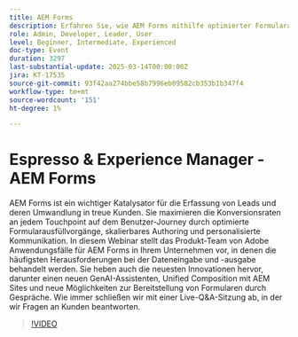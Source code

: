 ```yaml
---
title: AEM Forms
description: Erfahren Sie, wie AEM Forms mithilfe optimierter Formularausfüllung, skalierbarer Inhaltserstellung und personalisierter Kommunikation Leads erfassen und Konversionen steigern kann. Erfahren Sie mehr über die neuesten Innovationen, einschließlich GenAI Assistant und Unified Composition mit AEM Sites. Nehmen Sie am Webinar teil, um Anwendungsfälle, Lösungen für Datenprobleme und eine Live-Q&A-Sitzung zu erhalten.
role: Admin, Developer, Leader, User
level: Beginner, Intermediate, Experienced
doc-type: Event
duration: 3297
last-substantial-update: 2025-03-14T00:00:00Z
jira: KT-17535
source-git-commit: 93f42aa274bbe58b7996eb09582cb353b1b347f4
workflow-type: tm+mt
source-wordcount: '151'
ht-degree: 1%

---
```



# Espresso &amp; Experience Manager - AEM Forms

AEM Forms ist ein wichtiger Katalysator für die Erfassung von Leads und deren Umwandlung in treue Kunden. Sie maximieren die Konversionsraten an jedem Touchpoint auf dem Benutzer-Journey durch optimierte Formularausfüllvorgänge, skalierbares Authoring und personalisierte Kommunikation. In diesem Webinar stellt das Produkt-Team von Adobe Anwendungsfälle für AEM Forms in Ihrem Unternehmen vor, in denen die häufigsten Herausforderungen bei der Dateneingabe und -ausgabe behandelt werden. Sie heben auch die neuesten Innovationen hervor, darunter einen neuen GenAI-Assistenten, Unified Composition mit AEM Sites und neue Möglichkeiten zur Bereitstellung von Formularen durch Gespräche. Wie immer schließen wir mit einer Live-Q&amp;A-Sitzung ab, in der wir Fragen an Kunden beantworten.

>[!VIDEO](https://video.tv.adobe.com/v/3451636/?learn=on&enablevpops)
